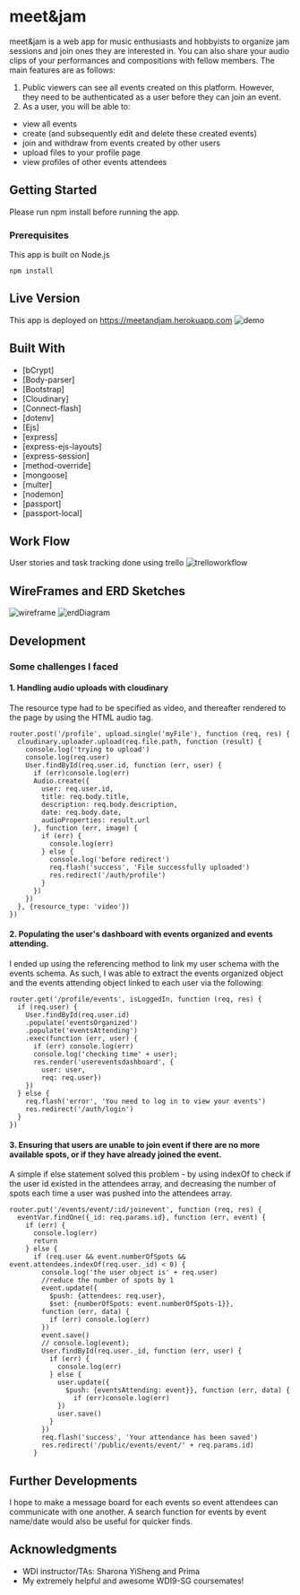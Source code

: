 # meet&jam

meet&jam is a web app for music enthusiasts and hobbyists to organize jam sessions and join ones they are interested in.  You can also share your audio clips of your performances and compositions with fellow members.  The main features are as follows:

1. Public viewers can see all events created on this platform.  However, they need to be authenticated as a user before they can join an event.
2. As a user, you will be able to:
- view all events
- create (and subsequently edit and delete these created events)
- join and withdraw from events created by other users
- upload files to your profile page
- view profiles of other events attendees

## Getting Started

Please run npm install before running the app.

### Prerequisites

This app is built on Node.js

```
npm install
```

## Live Version

This app is deployed on https://meetandjam.herokuapp.com
![demo](https://github.com/shirongfoo/project2/blob/master/READMEImages/meet_jam.gif)


## Built With
* [bCrypt]
* [Body-parser]
* [Bootstrap]
* [Cloudinary]
* [Connect-flash]
* [dotenv]
* [Ejs]
* [express]
* [express-ejs-layouts]
* [express-session]    
* [method-override]    
* [mongoose]
* [multer]
* [nodemon]
* [passport]
* [passport-local]

## Work Flow
User stories and task tracking done using trello
![trelloworkflow](https://github.com/shirongfoo/project2/blob/master/READMEImages/trelloWorkflow.png)

## WireFrames and ERD Sketches
![wireframe](https://github.com/shirongfoo/project2/blob/master/READMEImages/wireframe.png)
![erdDiagram](https://github.com/shirongfoo/project2/blob/master/READMEImages/erd.png)


## Development
### Some challenges I faced
#### 1. Handling audio uploads with cloudinary
The resource type had to be specified as video, and thereafter rendered to the page by using the HTML audio tag.
```
router.post('/profile', upload.single('myFile'), function (req, res) {
  cloudinary.uploader.upload(req.file.path, function (result) {
    console.log('trying to upload')
    console.log(req.user)
    User.findById(req.user.id, function (err, user) {
      if (err)console.log(err)
      Audio.create({
        user: req.user.id,
        title: req.body.title,
        description: req.body.description,
        date: req.body.date,
        audioProperties: result.url
      }, function (err, image) {
        if (err) {
          console.log(err)
        } else {
          console.log('before redirect')
          req.flash('success', 'File successfully uploaded')
          res.redirect('/auth/profile')
        }
      })
    })
  }, {resource_type: 'video'})
})

```
#### 2.  Populating the user's dashboard with events organized and events attending.
I ended up using the referencing method to link my user schema with the events schema.  As such, I was able to extract the events organized object and the events attending object linked to each user via the following:

```
router.get('/profile/events', isLoggedIn, function (req, res) {
  if (req.user) {
    User.findById(req.user.id)
    .populate('eventsOrganized')
    .populate('eventsAttending')
    .exec(function (err, user) {
      if (err) console.log(err)
      console.log('checking time' + user);
      res.render('usereventsdashboard', {
        user: user,
        req: req.user})
    })
  } else {
    req.flash('error', 'You need to log in to view your events')
    res.redirect('/auth/login')
  }
})
```
#### 3.  Ensuring that users are unable to join event if there are no more available spots, or if they have already joined the event.
A simple if else statement solved this problem - by using indexOf to check if the user id existed in the attendees array, and decreasing the number of spots each time a user was pushed into the attendees array.

```
router.put('/events/event/:id/joinevent', function (req, res) {
  eventVar.findOne({_id: req.params.id}, function (err, event) {
    if (err) {
      console.log(err)
      return
    } else {
      if (req.user && event.numberOfSpots && event.attendees.indexOf(req.user._id) < 0) {
        console.log('the user object is' + req.user)
        //reduce the number of spots by 1
        event.update({
          $push: {attendees: req.user},
          $set: {numberOfSpots: event.numberOfSpots-1}},
        function (err, data) {
          if (err) console.log(err)
        })
        event.save()
        // console.log(event);
        User.findById(req.user._id, function (err, user) {
          if (err) {
            console.log(err)
          } else {
            user.update({
              $push: {eventsAttending: event}}, function (err, data) {
                if (err)console.log(err)
            })
            user.save()
          }
        })
        req.flash('success', 'Your attendance has been saved')
        res.redirect('/public/events/event/' + req.params.id)
      }
```

## Further Developments
I hope to make a message board for each events so event attendees can communicate with one another.  A search function for events by event name/date would also be useful for quicker finds.


## Acknowledgments

* WDI instructor/TAs: Sharona YiSheng and Prima
* My extremely helpful and awesome WDI9-SG coursemates!

